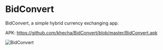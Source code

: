 # BidConvert
BidConvert, a simple hybrid currency exchanging app. 

APK: https://github.com/khecha/BidConvert/blob/master/BidConvert.apk

![BidConvert](http://i.imgur.com/lVWH08j.png)
